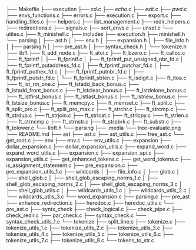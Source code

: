 ├── Makefile
├── execution
    ├── _cd_.c
    ├── _echo_.c
    ├── _exit_.c
    ├── _pwd_.c
    ├── envs_functions.c
    ├── errors.c
    ├── execution.c
    ├── export.c
    ├── handling_files.c
    ├── helpers.c
    ├── list_management.c
    ├── redir_helpers.c
    ├── redirections.c
    ├── signals.c
    ├── sort_envs.c
    ├── unset.c
    └── utiles.c
├── ft_minishell.c
├── includes
    ├── execution.h
    ├── minishell.h
    └── parsing
    │   ├── ast.h
    │   ├── env.h
    │   ├── expansion.h
    │   ├── file_info.h
    │   ├── parsing.h
    │   ├── pre_ast.h
    │   ├── syntax_check.h
    │   └── tokenize.h
├── libft
    ├── ft_add_node.c
    ├── ft_atoi.c
    ├── ft_bzero.c
    ├── ft_calloc.c
    ├── ft_fprintf
    │   ├── ft_fprintf.c
    │   ├── ft_fprintf_put_unsigned_nbr_fd.c
    │   ├── ft_fprintf_putaddress_fd.c
    │   ├── ft_fprintf_putchar_fd.c
    │   ├── ft_fprintf_puthex_fd.c
    │   ├── ft_fprintf_putnbr_fd.c
    │   ├── ft_fprintf_putstr_fd.c
    │   └── ft_fprintf_strlen.c
    ├── ft_isdigit.c
    ├── ft_itoa.c
    ├── ft_lst_rm_one.c
    ├── ft_lstadd_back_bonus.c
    ├── ft_lstadd_front_bonus.c
    ├── ft_lstclear_bonus.c
    ├── ft_lstdelone_bonus.c
    ├── ft_lstfirst_bonus.c
    ├── ft_lstlast_bonus.c
    ├── ft_lstnew_bonus.c
    ├── ft_lstsize_bonus.c
    ├── ft_memcpy.c
    ├── ft_memset.c
    ├── ft_split.c
    ├── ft_split_pro.c
    ├── ft_split_pro_max.c
    ├── ft_strchr.c
    ├── ft_strcmp.c
    ├── ft_strdup.c
    ├── ft_strjoin.c
    ├── ft_strlcat.c
    ├── ft_strlcpy.c
    ├── ft_strlen.c
    ├── ft_strncmp.c
    ├── ft_strnstr.c
    ├── ft_strpbrk.c
    ├── ft_substr.c
    ├── ft_tolower.c
    └── libft.h
└── parsing
    ├── .media
        └── tree-evaluate.png
    ├── README.md
    ├── ast
        ├── ast.c
        ├── ast_utils.c
        ├── free_ast.c
        └── get_root.c
    ├── env
        ├── env.c
        └── env_utils.c
    ├── expansion
        ├── dollar_expansion.c
        ├── dollar_expansion_utils.c
        ├── expand_word.c
        ├── expand_word_utils.c
        ├── expansion.c
        ├── expansion_api.c
        ├── expansion_utils.c
        ├── get_enhanced_tokens.c
        ├── get_word_tokens.c
        ├── is_assignment_statement.c
        ├── pre_expansion.c
        ├── pre_expansion_utils_1.c
        ├── wildcards
        │   ├── file_info.c
        │   ├── glob.c
        │   ├── shell_glob.c
        │   ├── shell_glob_escaping_norms_1.c
        │   ├── shell_glob_escaping_norms_2.c
        │   ├── shell_glob_escaping_norms_3.c
        │   ├── shell_glob_utils.c
        │   ├── wildcards_utils_1.c
        │   ├── wildcards_utils_2.c
        │   └── wildcards_utils_3.c
        └── word_expansion.c
    ├── parsing.c
    ├── pre_ast
        ├── enhance_redirection.c
        ├── heredoc.c
        ├── heredoc_utils.c
        └── pre_ast.c
    ├── syntx_check
        ├── check_logical.c
        ├── check_pipe.c
        ├── check_redir.c
        ├── par_check.c
        ├── syntax_check.c
        └── syntax_check_utils_1.c
    └── tokenize
        ├── split_line.c
        ├── tokenize.c
        ├── tokenize_utils_1.c
        ├── tokenize_utils_2.c
        ├── tokenize_utils_3.c
        ├── tokenize_utils_4.c
        ├── tokenize_utils_5.c
        ├── tokenize_utils_6.c
        ├── tokenize_utils_7.c
        ├── tokenize_utils_8.c
        └── tokens_to_str.c
